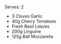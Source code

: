 Serves: 2

- 3 Cloves Garlic
- 40g Cherry Tomatoes
- Fresh Basil Leaves
- 200g Linguine
- 125g Ball Mozzarella